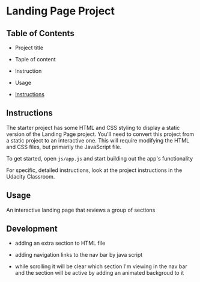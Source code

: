 # Landing Page Project

## Table of Contents
- Project title
* Taple of content
+ Instruction
- Usage

* [Instructions](#instructions)

## Instructions

The starter project has some HTML and CSS styling to display a static version of the Landing Page project. You'll need to convert this project from a static project to an interactive one. This will require modifying the HTML and CSS files, but primarily the JavaScript file.

To get started, open `js/app.js` and start building out the app's functionality

For specific, detailed instructions, look at the project instructions in the Udacity Classroom.

## Usage

An interactive landing page that reviews a group of sections

## Development

- adding an extra section to HTML file
* adding navigation links to the nav bar by java script
+ while scrolling it will be clear which section I'm viewing in the nav bar and the section will be active by adding an animated backgroud to it